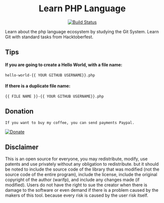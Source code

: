 <div style="text-align:center;">
<h1 style="font-weight: bold">Learn PHP Language</h1>

[![Build Status](https://app.travis-ci.com/warifp/learn-php-language.svg?branch=main)](https://app.travis-ci.com/warifp/learn-php-language)

</div>

Learn about the php language ecosystem by studying the Git System.
Learn Git with standard tasks from Hacktoberfest.

## Tips

#### If you are going to create a Hello World, with a file name:

    hello-world-{{ YOUR GITHUB USERNAME}}.php

#### If there is a duplicate file name:

    {{ FILE NAME }}-{{ YOUR GITHUB USERNAME}}.php

## Donation

    If you want to buy my coffee, you can send payments Paypal.

[![Donate](https://img.shields.io/badge/Donate-PayPal-green.svg)](https://paypal.me/microlabs)

## Disclaimer

This is an open source for everyone, you may redistribute, modify, use patents and use privately without any obligation to redistribute. but it should be noted to include the source code of the library that was modified (not the source code of the entire program), include the license, include the original copyright of the author (warifp), and include any changes made (if modified). Users do not have the right to sue the creator when there is damage to the software or even demand if there is a problem caused by the makers of this tool. because every risk is caused by the user risk itself.
